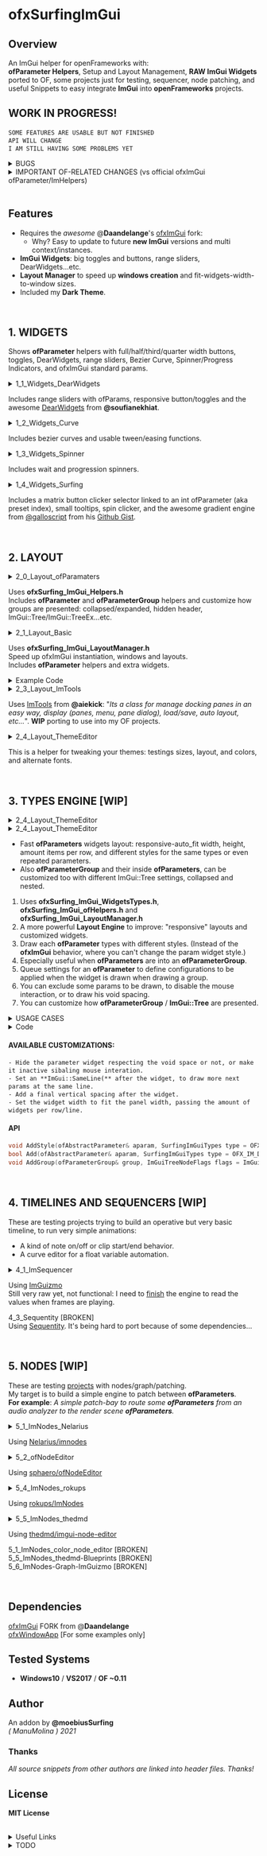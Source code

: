 ofxSurfingImGui
=============================

## Overview
An ImGui helper for openFrameworks with:  
**ofParameter Helpers**, Setup and Layout Management, **RAW ImGui Widgets** ported to OF, some projects just for testing, sequencer, node patching, and useful Snippets to easy integrate **ImGui** into **openFrameworks** projects.  

## WORK IN PROGRESS!  
```
SOME FEATURES ARE USABLE BUT NOT FINISHED  
API WILL CHANGE  
I AM STILL HAVING SOME PROBLEMS YET  
```

<details>
  <summary>BUGS</summary>
  <p>

### **BUG 1**: (ofxSurfing_ImGui_Helpers.h)  
    - When adding many times a ofParameter or others with a not unique name.  
    - Widgets collide between them. Only some instances work well.  
    - Usually, the first repeated widget in each panel works fine.  
    - SOLUTION: Restore old getUniqueName engine from ofxGui. Do not duplicate adding params or names.
### **BUG 2**: (ofxSurfing_ImGui_WidgetsTypes.h)  
    - Layout engine fails a bit on nesting indented groups.  
    - Broken width recalculation and "unlimited" growing when auto-size.  
    - Workaround fixed using CollapsingHeader instead of TreeNodeEx  
    but I would prefer the indented nested groups.
  </p>
</details>

<details>
  <summary>IMPORTANT OF-RELATED CHANGES (vs official ofxImGui ofParameter/ImHelpers)</summary>
  <p>

- Simplified **OF Helpers** to use **ofParameters** easy and better. 
    * _ImHelpers.h_ has been rewritten to _ofxSurfing_ImGui_Helpers.h_.
    * Widgets, windows/trees now are more customizable. 
    * Removed old windows/tree methods. Now must use **RAW ImGui** code.
    * Removed all the WindowOpen/Settings stuff.
    * Removed all the old _GetUniqueName_ engine from **ofxImGui**. [?] 
    * Now using PushId(1)/PopID() on each widget. [?]
  </p>
</details>

<BR>

## Features 
* Requires the _awesome_ @**Daandelange**'s [ofxImGui](https://github.com/Daandelange/ofxImGui/) fork: 
    - Why? Easy to update to future **new ImGui** versions and multi context/instances.
* **ImGui Widgets**: big toggles and buttons, range sliders, DearWidgets...etc.
* **Layout Manager** to speed up **windows creation** and fit-widgets-width-to-window sizes.
* Included my **Dark Theme**.

<BR>

## 1. WIDGETS
Shows **ofParameter** helpers with full/half/third/quarter width buttons, toggles, DearWidgets, range sliders, Bezier Curve, Spinner/Progress Indicators, and ofxImGui standard params.  


<details>
  <summary>1_1_Widgets_DearWidgets</summary>
  <p>

![image](/docs/1_1_Widgets_DearWidgets.PNG?raw=true "image")  
  </p>
</details>

Includes range sliders with ofParams, responsive button/toggles and the awesome [DearWidgets](https://github.com/soufianekhiat/DearWidgets) from **@soufianekhiat**.  


<details>
  <summary>1_2_Widgets_Curve</summary>
  <p>

![image](/docs/1_2_Widgets_Curve.PNG?raw=true "image")  
  </p>
</details>

Includes bezier curves and usable tween/easing functions.  


<details>
  <summary>1_3_Widgets_Spinner</summary>
  <p>

![image](/docs/1_3_Widgets_Spinner.gif?raw=true "image")  
  </p>
</details>

Includes wait and progression spinners.  


<details>
  <summary>1_4_Widgets_Surfing</summary>
  <p>

![image](/docs/1_4_Widgets_Surfing.PNG?raw=true "image")  
  </p>
</details>

Includes a matrix button clicker selector linked to an int ofParameter (aka preset index), small tooltips, spin clicker, and the awesome gradient engine from [@galloscript](https://twitter.com/galloscript) from his [Github Gist](https://gist.github.com/galloscript/8a5d179e432e062550972afcd1ecf112).  

<BR>

## 2. LAYOUT

<details>
  <summary>2_0_Layout_ofParamaters</summary>
  <p>

![image](/docs/2_0_Layout_ofParamaters.gif?raw=true "image")  
  </p>
</details>

Uses **ofxSurfing_ImGui_Helpers.h**  
Includes **ofParameter** and **ofParameterGroup** helpers and customize how groups are presented: collapsed/expanded, hidden header, ImGui::Tree/ImGui::TreeEx...etc.    


<details>
  <summary>2_1_Layout_Basic</summary>
  <p>

![image](/docs/2_1_Layout_Basic.PNG?raw=true "image")  
  </p>
</details>

Uses **ofxSurfing_ImGui_LayoutManager.h**  
Speed up ofxImGui instantiation, windows and layouts.  
Includes **ofParameter** helpers and extra widgets.  
<details>
  <summary>Example Code</summary>
  <p>
  
  ![image](/docs/2_1_2_Layout_Basic.PNG?raw=true "image")  

ofApp.h
```.cpp
#include "ofxSurfingImGui.h"

ofxSurfing_ImGui_Manager guiManager;

ofParameter<bool> bGui{ "Show Gui", true };

ofParameter<bool> bEnable{ "Enable", true };
ofParameter<bool> b1{ "b1", false };
ofParameter<bool> b2{ "b2", false };
ofParameter<bool> b3{ "b3", false };
```
ofApp.cpp
```.c++
void ofApp::setup() 
{ 
    guiManager.setup(); 
    // Instantiates and configures all the required ofxImGui stuff inside:
    // Font, theme, autodraw, layout store/recall, multi context/instances, ofParams Helpers and other customizations.
}
    
void ofApp::draw() 
{ 
    guiManager.begin();
    if (bGui) // -> This param makes the close button functional
    {
        guiManager.beginWindow("Window", (bool *)&bGui.get(), ImGuiWindowFlags_None);
        {
            ofxImGuiSurfing::AddToggleRoundedButton(bEnable);
            if (bEnable)
            {
                // Precalculate common widgets sizes to fit current window, "to be responsive".
                float _w1 = ofxImGuiSurfing::getWidgetsWidth(1); // 1 widget full width
                float _w2 = ofxImGuiSurfing::getWidgetsWidth(2); // 2 widgets half width
                float _w3 = ofxImGuiSurfing::getWidgetsWidth(3); // 3 widgets third width
                float _w4 = ofxImGuiSurfing::getWidgetsWidth(4); // 4 widgets quarter width
                float _h = ofxImGuiSurfing::getWidgetsHeightRelative(); // one unit height relative to ImGui theme

                //-

                /* Draw RAW ImGui or SurfingWidgets with ofParameters */

                // One widget full with and theme height. The callback is handled by the param listeners.
                ofxImGuiSurfing::AddBigToggle(b1); 

                // Two widgets same line/row with the 50% of window panel width 
                if (ofxImGuiSurfing::AddBigButton(b2, _w2, _h)) {
                  /* This acts as callback. No parameter listener required. */
                }
                ImGui::SameLine();
                if (ofxImGuiSurfing::AddBigButton(b3, _w2, _h)) {
                  
                }

                // Or using raw ImGui
                // Three widgets and fit width in one line
                if (ImGui::Button("START", ImVec2(_w3, _h))) {}
                ImGui::SameLine();
                if (ImGui::Button("STOP", ImVec2(_w3, _h))) {}
                ImGui::SameLine();
                if (ImGui::Button("REPLAY", ImVec2(_w3, _h))) {}
            }
        }
        guiManager.endWindow();
    }
    guiManager.end();
}
```
  </p>
</details>


<details>
  <summary>2_3_Layout_ImTools</summary>
  <p>

![image](/docs/2_3_Layout_ImTools.PNG?raw=true "image")  
  </p>
</details>

Uses [ImTools](https://github.com/aiekick/ImTools) from **@aiekick**: "_Its a class for manage docking panes in an easy way, display (panes, menu, pane dialog), load/save, auto layout, etc..._". **WIP** porting to use into my OF projects.  

<details>
  <summary>2_4_Layout_ThemeEditor</summary>
  <p>

![image](/docs/2_4_Layout_ThemeEditor.PNG?raw=true "image")  
  </p>
</details>

This is a helper for tweaking your themes: testings sizes, layout, and colors, and alternate fonts.  

<BR>

## 3. TYPES ENGINE [WIP]

<details>
  <summary>2_4_Layout_ThemeEditor</summary>
  <p>

![image](/docs/3_0_Layout_TypesEngine.PNG?raw=true "image")  
  </p>
</details>

<details>
  <summary>2_4_Layout_ThemeEditor</summary>
  <p>

![image](/docs/3_1_Layout_TypesEngine.PNG?raw=true "image")  
  </p>
</details>

* Fast **ofParameters** widgets layout: responsive-auto_fit width, height, amount items per row, and different styles for the same types or even repeated parameters.  
* Also **ofParameterGroup** and their inside **ofParameters**, can be customized too with different ImGui::Tree settings, collapsed and nested.  

1. Uses **ofxSurfing_ImGui_WidgetsTypes.h**, **ofxSurfing_ImGui_ofHelpers.h** and **ofxSurfing_ImGui_LayoutManager.h**  
2. A more powerful **Layout Engine** to improve: "responsive" layouts and customized widgets.  
3. Draw each **ofParameter** types with different styles. (Instead of the **ofxImGui** behavior, where you can't change the param widget style.)  
4. Especially useful when **ofParameters** are into an **ofParameterGroup**.  
5. Queue settings for an **ofParameter** to define configurations to be applied when the widget is drawn when drawing a group. 
6. You can exclude some params to be drawn, to disable the mouse interaction, or to draw his void spacing. 
7. You can customize how **ofParameterGroup** / **ImGui::Tree** are presented.

<details>
  <summary>USAGE CASES</summary>
  <p>

**CASE 1**:  
_Draw an **ofParameter<float>** as slider (default), drag number or/and +/- stepper box._  

**CASE 2**:  
_Draw an **ofParameter<bool>** as a check box (default), or as a big toggle button with custom dimensions._  

**CASE 3**:  
_You added an **ofParameter<bool>** inside an **ofParameterGroup**. Add a style for the type of widget. You want to customize how it will be drawn (instead of using the default style), but when the group is rendered._  
  </p>
</details>

<details>
  <summary>Code</summary>
  <p>

ofApp.h
```.cpp

```

ofApp.cpp
```.cpp

```
  </p>
</details>

#### AVAILABLE CUSTOMIZATIONS:
    - Hide the parameter widget respecting the void space or not, or make it inactive sibaling mouse interation.  
    - Set an **ImGui::SameLine(** after the widget, to draw more next params at the same line.  
    - Add a final vertical spacing after the widget.  
    - Set the widget width to fit the panel width, passing the amount of widgets per row/line.  

#### API
```c++
void AddStyle(ofAbstractParameter& aparam, SurfingImGuiTypes type = OFX_IM_DEFAULT, bool bSameLine = false, int amtPerRow = 1, int spacing = -1)
bool Add(ofAbstractParameter& aparam, SurfingImGuiTypes type = OFX_IM_DEFAULT, bool bSameLine = false, int amtPerRow = 1, int spacing = -1)
void AddGroup(ofParameterGroup& group, ImGuiTreeNodeFlags flags = ImGuiTreeNodeFlags_None, SurfingImGuiTypesGroups typeGroup = OFX_IM_GROUP_DEFAULT)
```

<BR>

## 4. TIMELINES AND SEQUENCERS [WIP]

These are testing projects trying to build an operative but very basic timeline, to run very simple animations:  
* A kind of note on/off or clip start/end behavior.
* A curve editor for a float variable automation. 
  
<details>
  <summary>4_1_ImSequencer</summary>
  <p>

![image](/docs/4_1_ImSequencer.PNG?raw=true "image")  
  </p>
</details>

Using [ImGuizmo](https://github.com/CedricGuillemet/ImGuizmo)  
Still very raw yet, not functional: I need to [finish](https://github.com/CedricGuillemet/ImGuizmo/issues/185) the engine to read the values when frames are playing.  

4_3_Sequentity [BROKEN]  
Using [Sequentity](https://github.com/alanjfs/sequentity). It's being hard to port because of some dependencies...

<BR>

## 5. NODES [WIP]

These are testing [projects](https://github.com/ocornut/imgui/issues/306) with nodes/graph/patching.  
My target is to build a simple engine to patch between **ofParameters**.  
**For example**: _A simple patch-bay to route some **ofParameters** from an audio analyzer to the render scene **ofParameters**._   

<details>
  <summary>5_1_ImNodes_Nelarius</summary>
  <p>

![image](/docs/5_1_ImNodes_Nelarius.PNG?raw=true "image")  
  </p>
</details>

Using [Nelarius/imnodes](https://github.com/Nelarius/imnodes)  

<details>
  <summary>5_2_ofNodeEditor</summary>
  <p>

![image](/docs/5_2_ofNodeEditor.PNG?raw=true "image")  
  </p>
</details>

Using [sphaero/ofNodeEditor](https://github.com/sphaero/ofNodeEditor)  

<details>
  <summary>5_4_ImNodes_rokups</summary>
  <p>

![image](/docs/5_4_ImNodes_rokups.PNG?raw=true "image")  
  </p>
</details>

Using [rokups/ImNodes](https://github.com/rokups/ImNodes)  

<details>
  <summary>5_5_ImNodes_thedmd</summary>
  <p>

![image](/docs/5_5_ImNodes_thedmd.PNG?raw=true "image")  
  </p>
</details>

Using [thedmd/imgui-node-editor](https://github.com/thedmd/imgui-node-editor)  

5_1_ImNodes_color_node_editor [BROKEN]  
5_5_ImNodes_thedmd-Blueprints [BROKEN]  
5_6_ImNodes-Graph-ImGuizmo [BROKEN]  

<BR>

## Dependencies
[ofxImGui](https://github.com/Daandelange/ofxImGui/) FORK from @**Daandelange**  
[ofxWindowApp](https://github.com/moebiussurfing/ofxWindowApp) [For some examples only]  

## Tested Systems
- **Windows10** / **VS2017** / **OF ~0.11**

## Author
An addon by **@moebiusSurfing**  
*( ManuMolina ) 2021*  

### Thanks
_All source snippets from other authors are linked into header files. Thanks!_

## License
**MIT License**

<BR>

<details>
  <summary>Useful Links</summary>
  <p>

https://github.com/HankiDesign/awesome-dear-imgui  
https://github.com/soufianekhiat/DearWidgets  
https://github.com/yumataesu/ImGui_Widgets  
https://github.com/njazz/AutomationCurveEditor  
https://github.com/leiradel/ImGuiAl  
https://github.com/aiekick/ImTools/tree/main/LayoutManager  
  </p>
</details>
<details>
  <summary>TODO</summary>
  <p>

* Add more ImGui RAW widgets with examples.
* Convert to ofParameters for some widgets.
* Pack some bigger widgets like matrix clicker just passing an int as an index only.
* Fix and solve final ofParams helpers workflow.
* Mark/disable some widgets that could use modern C++17.
* Add multiple layouts presets engine from Paletto.
  </p>
</details>
